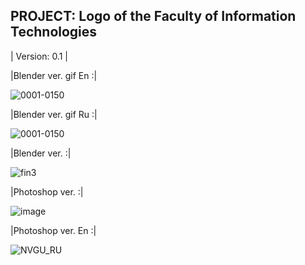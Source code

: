 PROJECT: Logo of the Faculty of Information Technologies
------------------------------------------------------------
| Version: 0.1 |

|Blender ver. gif En :|

![0001-0150](https://github.com/user-attachments/assets/ffa15ee1-a5fe-4135-9978-6b216bc34ff0)

|Blender ver. gif Ru :|

![0001-0150](https://github.com/user-attachments/assets/3e638381-6758-4d69-a7b0-9cc3b8f8da81)


|Blender ver. :|

![fin3](https://github.com/user-attachments/assets/63a2d43f-c4bd-4feb-a3c4-e7c5684a03ce)


|Photoshop ver. :|

![image](https://github.com/user-attachments/assets/ee36c5e9-4351-42ad-9451-97ec20eb0148)

|Photoshop ver. En :|

![NVGU_RU](https://github.com/user-attachments/assets/6664b346-2bb6-4761-8c67-1a78a71a5168)


